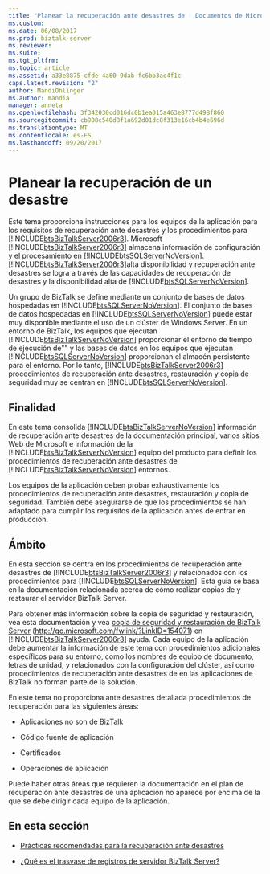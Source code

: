 ```yaml
---
title: "Planear la recuperación ante desastres de | Documentos de Microsoft"
ms.custom: 
ms.date: 06/08/2017
ms.prod: biztalk-server
ms.reviewer: 
ms.suite: 
ms.tgt_pltfrm: 
ms.topic: article
ms.assetid: a33e8875-cfde-4a60-9dab-fc6bb3ac4f1c
caps.latest.revision: "2"
author: MandiOhlinger
ms.author: mandia
manager: anneta
ms.openlocfilehash: 3f342030cd016dc0b1ea015a463e8777d498f860
ms.sourcegitcommit: cb908c540d8f1a692d01dc8f313e16cb4b4e696d
ms.translationtype: MT
ms.contentlocale: es-ES
ms.lasthandoff: 09/20/2017
---
```

# <a name="planning-for-disaster-recovery"></a>Planear la recuperación de un desastre
Este tema proporciona instrucciones para los equipos de la aplicación para los requisitos de recuperación ante desastres y los procedimientos para [!INCLUDE[btsBizTalkServer2006r3](../includes/btsbiztalkserver2006r3-md.md)]. Microsoft [!INCLUDE[btsBizTalkServer2006r3](../includes/btsbiztalkserver2006r3-md.md)] almacena información de configuración y el procesamiento en [!INCLUDE[btsSQLServerNoVersion](../includes/btssqlservernoversion-md.md)]. [!INCLUDE[btsBizTalkServer2006r3](../includes/btsbiztalkserver2006r3-md.md)]alta disponibilidad y recuperación ante desastres se logra a través de las capacidades de recuperación de desastres y la disponibilidad alta de [!INCLUDE[btsSQLServerNoVersion](../includes/btssqlservernoversion-md.md)].  
  
 Un grupo de BizTalk se define mediante un conjunto de bases de datos hospedadas en [!INCLUDE[btsSQLServerNoVersion](../includes/btssqlservernoversion-md.md)]. El conjunto de bases de datos hospedadas en [!INCLUDE[btsSQLServerNoVersion](../includes/btssqlservernoversion-md.md)] puede estar muy disponible mediante el uso de un clúster de Windows Server. En un entorno de BizTalk, los equipos que ejecutan [!INCLUDE[btsBizTalkServerNoVersion](../includes/btsbiztalkservernoversion-md.md)] proporcionar el entorno de tiempo de ejecución de"" y las bases de datos en los equipos que ejecutan [!INCLUDE[btsSQLServerNoVersion](../includes/btssqlservernoversion-md.md)] proporcionan el almacén persistente para el entorno. Por lo tanto, [!INCLUDE[btsBizTalkServer2006r3](../includes/btsbiztalkserver2006r3-md.md)] procedimientos de recuperación ante desastres, restauración y copia de seguridad muy se centran en [!INCLUDE[btsSQLServerNoVersion](../includes/btssqlservernoversion-md.md)].  
  
## <a name="purpose"></a>Finalidad  
 En este tema consolida [!INCLUDE[btsBizTalkServerNoVersion](../includes/btsbiztalkservernoversion-md.md)] información de recuperación ante desastres de la documentación principal, varios sitios Web de Microsoft e información de la [!INCLUDE[btsBizTalkServerNoVersion](../includes/btsbiztalkservernoversion-md.md)] equipo del producto para definir los procedimientos de recuperación ante desastres de [!INCLUDE[btsBizTalkServerNoVersion](../includes/btsbiztalkservernoversion-md.md)] entornos.  
  
 Los equipos de la aplicación deben probar exhaustivamente los procedimientos de recuperación ante desastres, restauración y copia de seguridad. También debe asegurarse de que los procedimientos se han adaptado para cumplir los requisitos de la aplicación antes de entrar en producción.  
  
## <a name="scope"></a>Ámbito  
 En esta sección se centra en los procedimientos de recuperación ante desastres de [!INCLUDE[btsBizTalkServer2006r3](../includes/btsbiztalkserver2006r3-md.md)] y relacionados con los procedimientos para [!INCLUDE[btsSQLServerNoVersion](../includes/btssqlservernoversion-md.md)]. Esta guía se basa en la documentación relacionada acerca de cómo realizar copias de y restaurar el servidor BizTalk Server.  
  
 Para obtener más información sobre la copia de seguridad y restauración, vea esta documentación y vea [copia de seguridad y restauración de BizTalk Server](http://go.microsoft.com/fwlink/?LinkID=154071) (http://go.microsoft.com/fwlink/?LinkID=154071) en [!INCLUDE[btsBizTalkServer2006r3](../includes/btsbiztalkserver2006r3-md.md)] ayuda. Cada equipo de la aplicación debe aumentar la información de este tema con procedimientos adicionales específicos para su entorno, como los nombres de equipo de documento, letras de unidad, y relacionados con la configuración del clúster, así como procedimientos de recuperación ante desastres de en las aplicaciones de BizTalk no forman parte de la solución.  
  
 En este tema no proporciona ante desastres detallada procedimientos de recuperación para las siguientes áreas:  
  
-   Aplicaciones no son de BizTalk  
  
-   Código fuente de aplicación  
  
-   Certificados  
  
-   Operaciones de aplicación  
  
 Puede haber otras áreas que requieren la documentación en el plan de recuperación ante desastres de una aplicación no aparece por encima de la que se debe dirigir cada equipo de la aplicación.  
  
## <a name="in-this-section"></a>En esta sección  
  
-   [Prácticas recomendadas para la recuperación ante desastres](../technical-guides/best-practices-for-disaster-recovery.md)  
  
-   [¿Qué es el trasvase de registros de servidor BizTalk Server?](../technical-guides/what-is-biztalk-server-log-shipping.md)